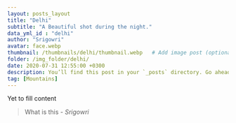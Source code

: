 ```yaml
---
layout: posts_layout
title: "Delhi"
subtitle: "A Beautiful shot during the night."
data_yml_id : "delhi"
author: "Srigowri"
avatar: face.webp
thumbnail: /thumbnails/delhi/thumbnail.webp   # Add image post (optional)
folder: /img_folder/delhi/
date: 2020-07-31 12:55:00 +0300
description: You’ll find this post in your `_posts` directory. Go ahead and edit it and re-build the site to see your changes. # Add post description (optional)
tag: [Mountains]
---
```

Yet to fill content


> What is this <cite>- Srigowri</cite>

